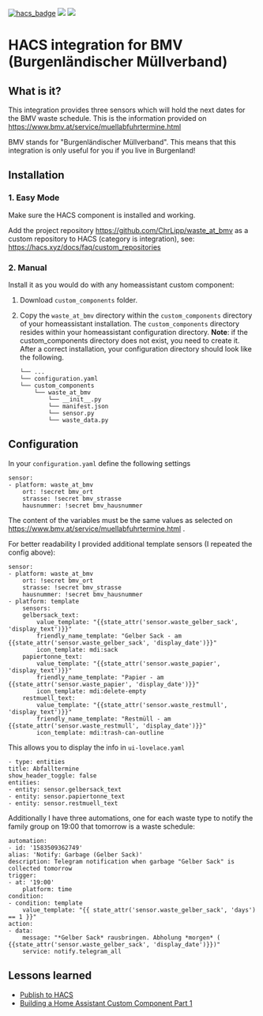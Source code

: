 [![hacs_badge](https://img.shields.io/badge/HACS-Custom-41BDF5.svg)](https://github.com/hacs/integration)
[![](https://img.shields.io/github/release/ChrLipp/waste_at_bmv/all.svg)](https://github.com/ChrLipp/waste_at_bmv/releases)
[![](https://img.shields.io/badge/MAINTAINER-%40ChrLipp-green)](https://github.com/ChrLipp)


# HACS integration for BMV (Burgenländischer Müllverband)

## What is it?

This integration provides three sensors which will hold the next dates for the BMV waste schedule.
This is the information provided on https://www.bmv.at/service/muellabfuhrtermine.html

BMV stands for "Burgenländischer Müllverband". This means that this integration is only useful for you
if you live in Burgenland!

## Installation

### 1. Easy Mode

Make sure the HACS component is installed and working.

Add the project repository https://github.com/ChrLipp/waste_at_bmv as a custom repository to HACS
(category is integration), see: https://hacs.xyz/docs/faq/custom_repositories

### 2. Manual

Install it as you would do with any homeassistant custom component:

1. Download `custom_components` folder.
2. Copy the `waste_at_bmv` directory within the `custom_components` directory of your homeassistant installation. The `custom_components` directory resides within your homeassistant configuration directory.
**Note**: if the custom_components directory does not exist, you need to create it.
After a correct installation, your configuration directory should look like the following.

    ```
    └── ...
    └── configuration.yaml
    └── custom_components
        └── waste_at_bmv
            └── __init__.py
            └── manifest.json
            └── sensor.py
            └── waste_data.py
    ```

## Configuration

In your `configuration.yaml` define the following settings

    sensor:
    - platform: waste_at_bmv
        ort: !secret bmv_ort
        strasse: !secret bmv_strasse
        hausnummer: !secret bmv_hausnummer

The content of the variables must be the same values as selected on https://www.bmv.at/service/muellabfuhrtermine.html . 

For better readability I provided additional template sensors (I repeated the config above):

    sensor:
    - platform: waste_at_bmv
        ort: !secret bmv_ort
        strasse: !secret bmv_strasse
        hausnummer: !secret bmv_hausnummer
    - platform: template
        sensors:
        gelbersack_text:
            value_template: "{{state_attr('sensor.waste_gelber_sack', 'display_text')}}"
            friendly_name_template: "Gelber Sack - am {{state_attr('sensor.waste_gelber_sack', 'display_date')}}"
            icon_template: mdi:sack
        papiertonne_text:
            value_template: "{{state_attr('sensor.waste_papier', 'display_text')}}"
            friendly_name_template: "Papier - am {{state_attr('sensor.waste_papier', 'display_date')}}"
            icon_template: mdi:delete-empty
        restmuell_text:
            value_template: "{{state_attr('sensor.waste_restmull', 'display_text')}}"
            friendly_name_template: "Restmüll - am {{state_attr('sensor.waste_restmull', 'display_date')}}"
            icon_template: mdi:trash-can-outline

This allows you to display the info in `ui-lovelace.yaml`

    - type: entities
    title: Abfalltermine
    show_header_toggle: false
    entities:
    - entity: sensor.gelbersack_text
    - entity: sensor.papiertonne_text
    - entity: sensor.restmuell_text

Additionally I have three automations, one for each waste type to notify the family group on 19:00
that tomorrow is a waste schedule:

    automation:
    - id: '1583509362749'
    alias: 'Notify: Garbage (Gelber Sack)'
    description: Telegram notification when garbage "Gelber Sack" is collected tomorrow
    trigger:
    - at: '19:00'
        platform: time
    condition:
    - condition: template
        value_template: "{{ state_attr('sensor.waste_gelber_sack', 'days') == 1 }}"
    action:
    - data:
        message: "*Gelber Sack* rausbringen. Abholung *morgen* ( {{state_attr('sensor.waste_gelber_sack', 'display_date')}})"
        service: notify.telegram_all

## Lessons learned

- [Publish to HACS](https://hacs.xyz/docs/publish/start)
- [Building a Home Assistant Custom Component Part 1](https://aarongodfrey.dev/home%20automation/building_a_home_assistant_custom_component_part_1/)

